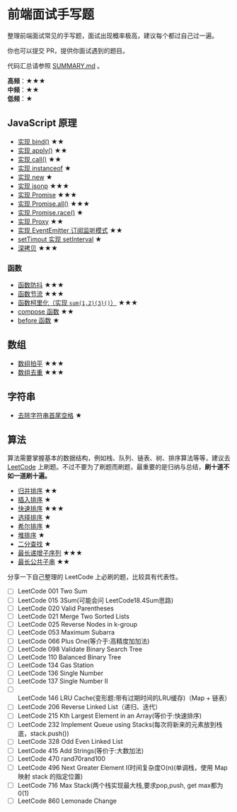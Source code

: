 # 前端面试手写题

整理前端面试常见的手写题，面试出现概率极高，建议每个都过自己过一遍。

你也可以提交 PR，提供你面试遇到的题目。

代码汇总请参照 [SUMMARY.md](./SUMMARY.md) 。

**高频**：★★★ </br>
**中频**：★★ </br>
**低频**：★ </br>

## JavaScript 原理

- [实现 bind()](./src/bind.js) ★★
- [实现 apply()](./src/apply.js) ★★
- [实现 call()](./src/call.js) ★★
- [实现 instanceof](./src/instanceof.js) ★
- [实现 new](./src/new.js) ★
- [实现 jsonp](./src/jsonp.js) ★★★
- [实现 Promise](./src/promise.js) ★★★
- [实现 Promise.all()](./src/promiseAll.js) ★★★
- [实现 Promise.race()](./src/promiseRace.js) ★
- [实现 Proxy](./src/proxy.js) ★★
- [实现 EventEmitter 订阅监听模式](./src/subscribe.js) ★★
- [setTimout 实现 setInterval](./src/interval.js) ★
- [深拷贝](./src/deepclone.js)  ★★★


### 函数

- [函数防抖](./src/debounce.js) ★★★
- [函数节流](./src/throttle.js) ★★★
- [函数柯里化（实现 `sum(1,2)(3)()`）](./src/curry.js) ★★★
- [compose 函数](./src/compose.js) ★★
- [before 函数](./src/before.js) ★


## 数组

- [数组拍平](./src/flatten.js) ★★★
- [数组去重](./src/unique.js) ★★★

## 字符串

- [去除字符串首尾空格](./src/trim.js) ★

## 算法

算法需要掌握基本的数据结构，例如栈、队列、链表、树、排序算法等等，建议去 [LeetCode](https://leetcode-cn.com/) 上刷题。不过不要为了刷题而刷题，最重要的是归纳与总结，**刷十道不如一道刷十遍。**

- [归并排序](./src/mergeSort.js) ★★
- [插入排序](./src/insertionSort.js) ★
- [快速排序](./src/quickSort.js) ★★★
- [选择排序](./src/selectionSort.js) ★
- [希尔排序](./src/shellSort.js) ★
- [堆排序](./src/heapSort.js) ★
- [二分查找](./src/binarySearch.js) ★
- [最长递增子序列](./src/lis.js) ★★★
- [最长公共子串](./src/longestCommonPrefix.js) ★★


分享一下自己整理的 LeetCode 上必刷的题，比较具有代表性。

- [ ] LeetCode 001 Two Sum
- [ ] LeetCode 015 3Sum(可能会问 LeetCode18.4Sum思路)
- [ ] LeetCode 020 Valid Parentheses
- [ ] LeetCode 021 Merge Two Sorted Lists
- [ ] LeetCode 025 Reverse Nodes in k-group
- [ ] LeetCode 053 Maximum Subarra
- [ ] LeetCode 066 Plus One(等介于:高精度加加法)
- [ ] LeetCode 098 Validate Binary Search Tree
- [ ] LeetCode 110 Balanced Binary Tree
- [ ] LeetCode 134 Gas Station
- [ ] LeetCode 136 Single Number
- [ ] LeetCode 137 Single Number II
- [ ] LeetCode 146 LRU Cache(变形题:带有过期时间的LRU缓存)（Map + 链表）
- [ ] LeetCode 206 Reverse Linked List（递归、迭代）
- [ ] LeetCode 215 Kth Largest Element in an Array(等价于:快速排序)
- [ ] LeetCode 232 Implement Queue using Stacks(每次将新来的元素放到栈底，stack.push())
- [ ] LeetCode 328 Odd Even Linked List
- [ ] LeetCode 415 Add Strings(等价于:大数加法)
- [ ] LeetCode 470 rand70rand100
- [ ] LeetCode 496 Next Greater Element I(时间复杂度O(n)(单调栈，使用 Map 映射 stack 的指定位置)
- [ ] LeetCode 716 Max Stack(两个栈实现最大栈,要求pop,push, get max都为0(1)
- [ ] LeetCode 860 Lemonade Change